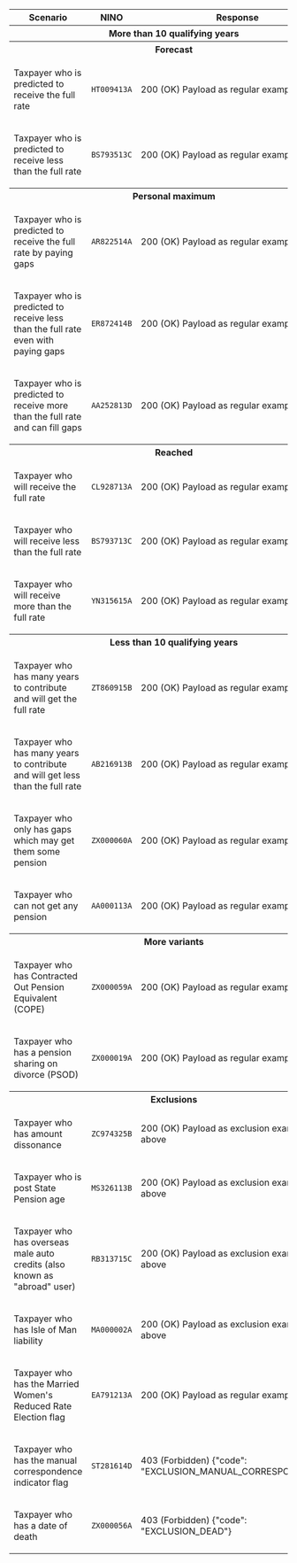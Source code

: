 <table>
    <thead>
        <tr>
            <th>Scenario</th>
            <th>NINO</th>
            <th>Response</th>
        </tr>
    </thead>
    <tbody>
        <tr>
            <th colspan="3">More than 10 qualifying years</th>
        </tr>
        <tr>
            <th colspan="3">Forecast</th>
        </tr>
        <tr>
            <td><p>Taxpayer who is predicted to receive the full rate</p></td>
            <td><p><code>HT009413A</code></p></td>
            <td><p>200 (OK) Payload as regular example above</p></td>
        </tr>
        <tr>
            <td><p>Taxpayer who is predicted to receive less than the full rate</p></td>
            <td><p><code>BS793513C</code></p></td>
            <td><p>200 (OK) Payload as regular example above</p></td>
        </tr>
        <tr>
            <th colspan="3">Personal maximum</th>
        </tr>
        <tr>
            <td><p>Taxpayer who is predicted to receive the full rate by paying gaps</p></td>
            <td><p><code>AR822514A</code></p></td>
            <td><p>200 (OK) Payload as regular example above</p></td>
        </tr>
        <tr>
            <td><p>Taxpayer who is predicted to receive less than the full rate even with paying gaps</p></td>
            <td><p><code>ER872414B</code></p></td>
            <td><p>200 (OK) Payload as regular example above</p></td>
        </tr>
        <tr>
            <td><p>Taxpayer who is predicted to receive more than the full rate and can fill gaps</p></td>
            <td><p><code>AA252813D</code></p></td>
            <td><p>200 (OK) Payload as regular example above</p></td>
        </tr>
        <tr>
            <th colspan="3">Reached</th>
        </tr>
        <tr>
            <td><p>Taxpayer who will receive the full rate</p></td>
            <td><p><code>CL928713A</code></p></td>
            <td><p>200 (OK) Payload as regular example above</p></td>
        </tr>
        <tr>
            <td><p>Taxpayer who will receive less than the full rate</p></td>
            <td><p><code>BS793713C</code></p></td>
            <td><p>200 (OK) Payload as regular example above</p></td>
        </tr>
        <tr>
            <td><p>Taxpayer who will receive more than the full rate</p></td>
            <td><p><code>YN315615A</code></p></td>
            <td><p>200 (OK) Payload as regular example above</p></td>
        </tr>
        <tr>
            <th colspan="3">Less than 10 qualifying years</th>
        </tr>
        <tr>
            <td><p>Taxpayer who has many years to contribute and will get the full rate</p></td>
            <td><p><code>ZT860915B</code></p></td>
            <td><p>200 (OK) Payload as regular example above</p></td>
        </tr>
        <tr>
            <td><p>Taxpayer who has many years to contribute and will get less than the full rate</p></td>
            <td><p><code>AB216913B</code></p></td>
            <td><p>200 (OK) Payload as regular example above</p></td>
        </tr>
        <tr>
            <td><p>Taxpayer who only has gaps which may get them some pension</p></td>
            <td><p><code>ZX000060A</code></p></td>
            <td><p>200 (OK) Payload as regular example above</p></td>
        </tr>
        <tr>
            <td><p>Taxpayer who can not get any pension</p></td>
            <td><p><code>AA000113A</code></p></td>
            <td><p>200 (OK) Payload as regular example above</p></td>
        </tr>
        <tr>
            <th colspan="3">More variants</th>
        </tr>
        <tr>
            <td><p>Taxpayer who has Contracted Out Pension Equivalent (COPE)</p></td>
            <td><p><code>ZX000059A</code></p></td>
            <td><p>200 (OK) Payload as regular example above</p></td>
        </tr>
        <tr>
            <td><p>Taxpayer who has a pension sharing on divorce (PSOD)</p></td>
            <td><p><code>ZX000019A</code></p></td>
            <td><p>200 (OK) Payload as regular example above</p></td>
        </tr>
        <tr>
            <th colspan="3">Exclusions</th>
        </tr>
        <tr>
            <td><p>Taxpayer who has amount dissonance</p></td>
            <td><p><code>ZC974325B</code></p></td>
            <td><p>200 (OK) Payload as exclusion example above</p></td>
        </tr>
        <tr>
            <td><p>Taxpayer who is post State Pension age</p></td>
            <td><p><code>MS326113B</code></p></td>
            <td><p>200 (OK) Payload as exclusion example above</p></td>
        </tr>
        <tr>
            <td><p>Taxpayer who has overseas male auto credits (also known as "abroad" user)</p></td>
            <td><p><code>RB313715C</code></p></td>
            <td><p>200 (OK) Payload as exclusion example above</p></td>
        </tr>
        <tr>
            <td><p>Taxpayer who has Isle of Man liability</p></td>
            <td><p><code>MA000002A</code></p></td>
            <td><p>200 (OK) Payload as exclusion example above</p></td>
        </tr>
        <tr>
            <td><p>Taxpayer who has the Married Women's Reduced Rate Election flag</p></td>
            <td><p><code>EA791213A</code></p></td>
            <td><p>200 (OK) Payload as regular example above</p></td>
        </tr>
        <tr>
            <td><p>Taxpayer who has the manual correspondence indicator flag</p></td>
            <td><p><code>ST281614D</code></p></td>
            <td><p>403 (Forbidden) {"code": "EXCLUSION_MANUAL_CORRESPONDENCE"}</p></td>
        </tr>
        <tr>
            <td><p>Taxpayer who has a date of death</p></td>
            <td><p><code>ZX000056A</code></p></td>
            <td><p>403 (Forbidden) {"code": "EXCLUSION_DEAD"}</p></td>
        </tr>
    </trs>
</table>
